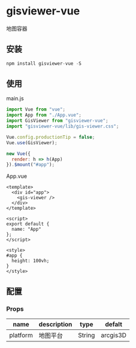 # gisviewer-vue

地图容器

## 安装

```js
npm install gisviewer-vue -S
```

## 使用

main.js

```js
import Vue from "vue";
import App from "./App.vue";
import GisViewer from "gisviewer-vue";
import "gisviewer-vue/lib/gis-viewer.css";

Vue.config.productionTip = false;
Vue.use(GisViewer);

new Vue({
  render: h => h(App)
}).$mount("#app");
```

App.vue

```vue
<template>
  <div id="app">
    <gis-viewer />
  </div>
</template>

<script>
export default {
  name: "App"
};
</script>

<style>
#app {
  height: 100vh;
}
</style>
```

## 配置

### Props

|name|description|type|defalt|
|----|-----------|----|------|
|platform|地图平台|String|arcgis3D
